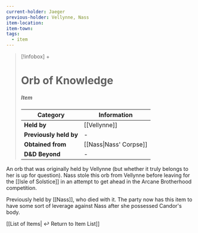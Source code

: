 ```yaml
---
current-holder: Jaeger
previous-holder: Vellynne, Nass
item-location: 
item-town: 
tags:
  - item
---
```


> [!infobox] +
> # Orb of Knowledge
> ##### Item
> | Category | Information |
> | ---- | ---- |
> | **Held by** | [[Vellynne]] |
> | **Previously held by** | - |
> | **Obtained from** | [[Nass\|Nass' Corpse]] |
> | **D&D Beyond** | - |

An orb that was originally held by Vellynne (but whether it truly belongs to her is up for question). Nass stole this orb from Vellynne before leaving for the [[Isle of Solstice]] in an attempt to get ahead in the Arcane Brotherhood competition. 

Previously held by [[Nass]], who died with it. The party now has this item to have some sort of leverage against Nass after she possessed Candor's body.

[[List of Items| ↩️ Return to Item List]]